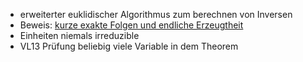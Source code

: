 - erweiterter euklidischer Algorithmus zum berechnen von Inversen
- Beweis: [kurze exakte Folgen und endliche Erzeugtheit](Einf.%20Alg/Theorems/kurze%20exakte%20Folgen%20und%20endliche%20Erzeugtheit.md)
- Einheiten niemals irreduzible
- VL13 Prüfung beliebig viele Variable in dem Theorem